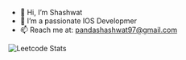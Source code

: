 - 👋 Hi, I’m Shashwat
- 👀 I’m a passionate IOS Developmer
- 📫 Reach me at: pandashashwat97@gmail.com

![Leetcode Stats](https://leetcard.jacoblin.cool/pandashashwat97?theme=dark)
<!---
pandashashwat97/pandashashwat97 is a ✨ special ✨ repository because its `README.md` (this file) appears on your GitHub profile.
You can click the Preview link to take a look at your changes.
--->
